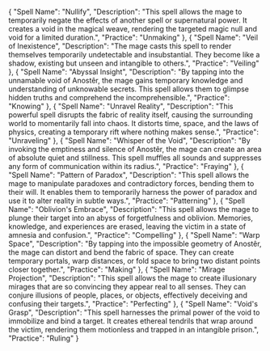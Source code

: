 {
  "Spell Name": "Nullify",
  "Description": "This spell allows the mage to temporarily negate the effects of another spell or supernatural power. It creates a void in the magical weave, rendering the targeted magic null and void for a limited duration.",
  "Practice": "Unmaking"
},
{
  "Spell Name": "Veil of Inexistence",
  "Description": "The mage casts this spell to render themselves temporarily undetectable and insubstantial. They become like a shadow, existing but unseen and intangible to others.",
  "Practice": "Veiling"
},
{
  "Spell Name": "Abyssal Insight",
  "Description": "By tapping into the unnamable void of Anostêr, the mage gains temporary knowledge and understanding of unknowable secrets. This spell allows them to glimpse hidden truths and comprehend the incomprehensible.",
  "Practice": "Knowing"
},
{
  "Spell Name": "Unravel Reality",
  "Description": "This powerful spell disrupts the fabric of reality itself, causing the surrounding world to momentarily fall into chaos. It distorts time, space, and the laws of physics, creating a temporary rift where nothing makes sense.",
  "Practice": "Unraveling"
},
{
  "Spell Name": "Whisper of the Void",
  "Description": "By invoking the emptiness and silence of Anostêr, the mage can create an area of absolute quiet and stillness. This spell muffles all sounds and suppresses any form of communication within its radius.",
  "Practice": "Fraying"
},
{
  "Spell Name": "Pattern of Paradox",
  "Description": "This spell allows the mage to manipulate paradoxes and contradictory forces, bending them to their will. It enables them to temporarily harness the power of paradox and use it to alter reality in subtle ways.",
  "Practice": "Patterning"
},
{
  "Spell Name": "Oblivion's Embrace",
  "Description": "This spell allows the mage to plunge their target into an abyss of forgetfulness and oblivion. Memories, knowledge, and experiences are erased, leaving the victim in a state of amnesia and confusion.",
  "Practice": "Compelling"
},
{
  "Spell Name": "Warp Space",
  "Description": "By tapping into the impossible geometry of Anostêr, the mage can distort and bend the fabric of space. They can create temporary portals, warp distances, or fold space to bring two distant points closer together.",
  "Practice": "Making"
},
{
  "Spell Name": "Mirage Projection",
  "Description": "This spell allows the mage to create illusionary mirages that are so convincing they appear real to all senses. They can conjure illusions of people, places, or objects, effectively deceiving and confusing their targets.",
  "Practice": "Perfecting"
},
{
  "Spell Name": "Void's Grasp",
  "Description": "This spell harnesses the primal power of the void to immobilize and bind a target. It creates ethereal tendrils that wrap around the victim, rendering them motionless and trapped in an intangible prison.",
  "Practice": "Ruling"
}